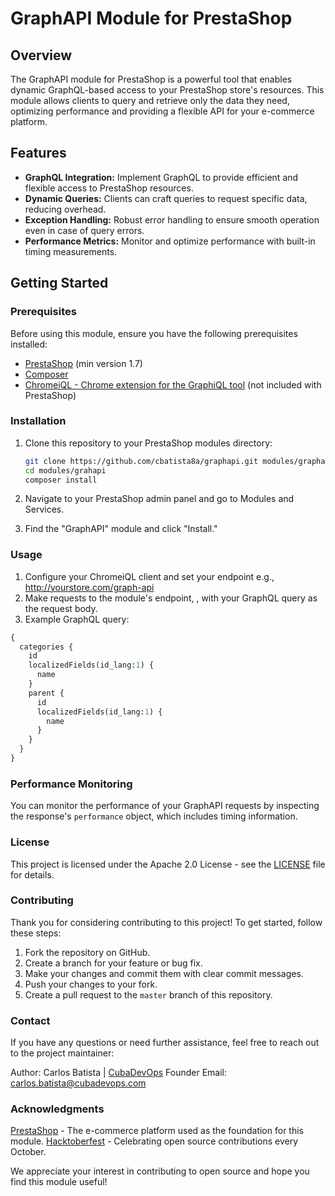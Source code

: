 # GraphAPI Module for PrestaShop

## Overview

The GraphAPI module for PrestaShop is a powerful tool that enables dynamic GraphQL-based access to your PrestaShop store's resources. This module allows clients to query and retrieve only the data they need, optimizing performance and providing a flexible API for your e-commerce platform.

## Features

- **GraphQL Integration:** Implement GraphQL to provide efficient and flexible access to PrestaShop resources.
- **Dynamic Queries:** Clients can craft queries to request specific data, reducing overhead.
- **Exception Handling:** Robust error handling to ensure smooth operation even in case of query errors.
- **Performance Metrics:** Monitor and optimize performance with built-in timing measurements.

## Getting Started

### Prerequisites

Before using this module, ensure you have the following prerequisites installed:

- [PrestaShop](https://prestashop.com/versions/) (min version 1.7)
- [Composer](https://getcomposer.org/)
- [ChromeiQL - Chrome extension for the GraphiQL tool](https://chrome.google.com/webstore/detail/chromeiql/fkkiamalmpiidkljmicmjfbieiclmeij) (not included with PrestaShop)

### Installation

1. Clone this repository to your PrestaShop modules directory:

   ```bash
   git clone https://github.com/cbatista8a/graphapi.git modules/graphapi
   cd modules/grahapi
   composer install
   ```
   
2. Navigate to your PrestaShop admin panel and go to Modules and Services.
3. Find the "GraphAPI" module and click "Install."

### Usage

1. Configure your ChromeiQL client and set your endpoint e.g., http://yourstore.com/graph-api
2. Make requests to the module's endpoint, , with your GraphQL query as the request body.
3. Example GraphQL query:

```graphql
{
  categories {
    id
    localizedFields(id_lang:1) {
      name
    }
    parent {
      id
      localizedFields(id_lang:1) {
        name
      }
    }
  }
}
```
### Performance Monitoring

You can monitor the performance of your GraphAPI requests by inspecting the response's `performance` object, which includes timing information.

### License

This project is licensed under the Apache 2.0 License - see the [LICENSE](./LICENSE.md) file for details.

### Contributing

Thank you for considering contributing to this project! To get started, follow these steps:

1. Fork the repository on GitHub.
2. Create a branch for your feature or bug fix.
3. Make your changes and commit them with clear commit messages.
4. Push your changes to your fork.
5. Create a pull request to the `master` branch of this repository.
   
### Contact

If you have any questions or need further assistance, feel free to reach out to the project maintainer:

Author: Carlos Batista | [CubaDevOps](https://cubadevops.com) Founder
Email: carlos.batista@cubadevops.com

### Acknowledgments

[PrestaShop](https://www.prestashop.com/) - The e-commerce platform used as the foundation for this module.
[Hacktoberfest](https://hacktoberfest.digitalocean.com/) - Celebrating open source contributions every October.

We appreciate your interest in contributing to open source and hope you find this module useful!
